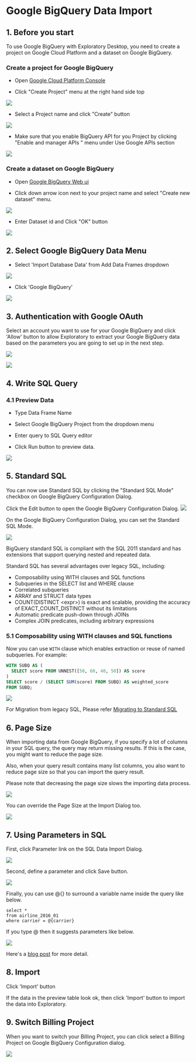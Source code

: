 # Google BigQuery Data Import

## 1. Before you start

To use Google BigQuery with Exploratory Desktop, you need to create a project on Google Cloud Platform and a dataset on Google BigQuery.

### Create a project for Google BigQuery

- Open [Google Cloud Platform Console](https://console.cloud.google.com/)

- Click "Create Project" menu at the right hand side top

![](images/create-google-bq-billing-project.png)

- Select a Project name and click "Create" button

![](images/create-google-bq-dialog.png)

- Make sure that you enable BigQuery API for you Project by clicking "Enable and manager APIs " menu under Use Google APIs section

![](images/google-bq-enable-api.png)

### Create a dataset on Google BigQuery

- Open [Google BigQuery Web ui](https://bigquery.cloud.google.com/)

- Click down arrow icon next to your project name and select "Create new dataset" menu.

![](images/google-bq-create-dataset-menu.png)

- Enter Dataset id and Click "OK" button

![](images/google-bq-create-dataset-dialog.png)

## 2. Select Google BigQuery Data Menu

- Select 'Import Database Data' from Add Data Frames dropdown

![](images/import-database.png)

- Click 'Google BigQuery'

![](images/import-db-sources-big-query.png)

## 3. Authentication with Google OAuth

Select an account you want to use for your Google BigQuery and click 'Allow' button to allow Exploratory to extract your Google BigQuery data based on the parameters you are going to set up in the next step.

![](images/google-big-query-oauth.png)

![](images/google-big-query-allow.png)

## 4. Write SQL Query

### 4.1 Preview Data

- Type Data Frame Name

- Select Google BigQuery Project from the dropdown menu

- Enter query to SQL Query editor

- Click Run button to preview data.

![](images/google-big-query-preview.png)


## 5. Standard SQL

You can now use Standard SQL by clicking the "Standard SQL Mode" checkbox on Google BigQuery Configuration Dialog.

Click the Edit button to open the Google BigQuery Configuration Dialog.
![](images/google-big-query-open-config-dialog.png)

On the Google BigQuery Configuration Dialog, you can set the Standard SQL Mode.

![](images/google-big-query-standard-sql.png)

BigQuery standard SQL is compliant with the SQL 2011 standard and has extensions that support querying nested and repeated data.

Standard SQL has several advantages over legacy SQL, including:

* Composability using WITH clauses and SQL functions
* Subqueries in the SELECT list and WHERE clause
* Correlated subqueries
* ARRAY and STRUCT data types
* COUNT(DISTINCT \<expr\>) is exact and scalable, providing the accuracy of EXACT_COUNT_DISTINCT without its limitations
* Automatic predicate push-down through JOINs
* Complex JOIN predicates, including arbitrary expressions

### 5.1 Composability using WITH clauses and SQL functions

Now you can use `WITH` clause which enables extraction or reuse of named subqueries. For example:

```sql
WITH SUBQ AS (
  SELECT score FROM UNNEST([50, 60, 40, 50]) AS score
)
SELECT score / (SELECT SUM(score) FROM SUBQ) AS weighted_score
FROM SUBQ;
```

![](images/google-big-query-with.png)

For Migration from legacy SQL, Please refer [Migrating to Standard SQL](https://cloud.google.com/bigquery/docs/reference/standard-sql/migrating-from-legacy-sql)


## 6. Page Size

When importing data from Google BigQuery, if you specify a lot of columns in your SQL query, the query may return missing results.
If this is the case, you might want to reduce the page size.

Also, when your query result contains many list columns, you also want to reduce page size so that you can import the query result.

Please note that decreasing the page size slows the importing data process.

![](images/google-big-query-page-size.png)

You can override the Page Size at the Import Dialog too.

![](images/google-big-query-page-size-import.png)



## 7. Using Parameters in SQL

First, click Parameter link on the SQL Data Import Dialog.

![](images/add_parameter.png)

Second, define a parameter and click Save button.

![](images/define_parameter.png)

Finally, you can use @{} to surround a variable name inside the query like below.

  ```
  select *
  from airline_2016_01
  where carrier = @{carrier}
  ```

  If you type @ then it suggests parameters like below.

  ![](images/insert_param_in_query.png)


Here's a [blog post](https://exploratory.io/note/kanaugust/An-Introduction-to-Parameter-in-Exploratory-WCO4Vgn7HJ) for more detail.

## 8. Import

Click 'Import' button

If the data in the preview table look ok, then click 'Import' button to import the data into Exploratory.

## 9. Switch Billing Project

When you want to switch your Billing Project, you can click select a Billing Project on Google BigQuery Configuration dialog.

![](images/google-big-query-switch-billing-project.png)